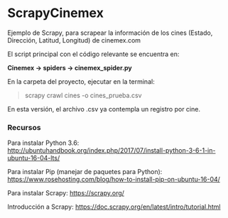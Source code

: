 # ScrapyCinemex

Ejemplo de Scrapy, para scrapear la información de los cines (Estado, Dirección, Latitud, Longitud) de cinemex.com

El script principal con el código relevante se encuentra en:

**Cinemex -> spiders -> cinemex_spider.py**

En la carpeta del proyecto, ejecutar en la terminal:

>scrapy crawl cines -o cines_prueba.csv

En esta versión, el archivo .csv ya contempla un registro por cine.

### Recursos

Para instalar Python 3.6: http://ubuntuhandbook.org/index.php/2017/07/install-python-3-6-1-in-ubuntu-16-04-lts/

Para instalar Pip (manejar de paquetes para Python): https://www.rosehosting.com/blog/how-to-install-pip-on-ubuntu-16-04/

Para instalar Scrapy: https://scrapy.org/

Introducción a Scrapy: https://doc.scrapy.org/en/latest/intro/tutorial.html
